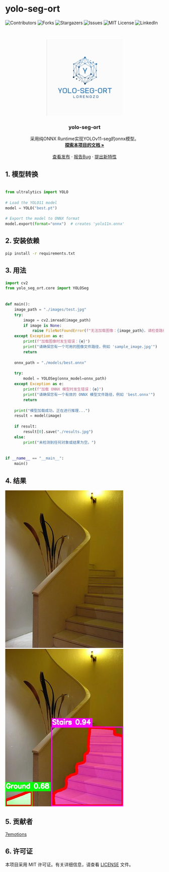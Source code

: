 # yolo-seg-ort


<!-- PROJECT SHIELDS -->
![Contributors](https://img.shields.io/github/contributors/7emotions/yolo-seg-ort.svg?style=flat-square)
![Forks](https://img.shields.io/github/forks/7emotions/yolo-seg-ort.svg?style=flat-square)
![Stargazers](https://img.shields.io/github/stars/7emotions/yolo-seg-ort.svg?style=flat-square)
![Issues](https://img.shields.io/github/issues/7emotions/yolo-seg-ort.svg?style=flat-square)
![MIT License](https://img.shields.io/github/license/7emotions/yolo-seg-ort.svg?style=flat-square)
![LinkedIn](https://img.shields.io/badge/-LinkedIn-black.svg?style=flat-square&logo=linkedin&colorB=555)

<!-- PROJECT LOGO -->
<br />

<p align="center">  <a href="https://github.com/7emotions/yolo-seg-ort/">
  <img src="images/logo.png" alt="Logo">
  </a>
  <h3 align="center">yolo-seg-ort</h3>
  <p align="center">
    采用纯ONNX Runtime实现YOLOv11-seg的onnx模型。<br />
    <a href="https://github.com/7emotions/yolo-seg-ort"><strong>探索本项目的文档 »</strong></a><br />
    <br />
    <a href="https://github.com/7emotions/yolo-seg-ort/releases">查看发布</a>
    ·
    <a href="https://github.com/7emotions/yolo-seg-ort/issues">报告Bug</a>
    ·
    <a href="https://github.com/7emotions/yolo-seg-ort/issues">提出新特性</a>
  </p>
</p>

## 1. 模型转换

```python

from ultralytics import YOLO

# Load the YOLO11 model
model = YOLO("best.pt")

# Export the model to ONNX format
model.export(format="onnx")  # creates 'yolo11n.onnx'

```

## 2. 安装依赖

```bash
pip install -r requirements.txt
```

## 3. 用法

```python
import cv2
from yolo_seg_ort.core import YOLOSeg


def main():
    image_path = "./images/test.jpg"
    try:
        image = cv2.imread(image_path)
        if image is None:
            raise FileNotFoundError(f"无法加载图像：{image_path}。请检查路径是否正确。")
    except Exception as e:
        print(f"加载图像时发生错误：{e}")
        print("请确保您有一个可用的图像文件路径，例如 'sample_image.jpg'")
        return

    onnx_path = "./models/best.onnx"

    try:
        model = YOLOSeg(onnx_model=onnx_path)
    except Exception as e:
        print(f"加载 ONNX 模型时发生错误：{e}")
        print("请确保您有一个有效的 ONNX 模型文件路径，例如 'best.onnx'")
        return

    print("模型加载成功，正在进行推理...")
    result = model(image)

    if result:
        result[0].save("./results.jpg")
    else:
        print("未检测到任何对象或结果为空。")


if __name__ == "__main__":
    main()
```

## 4. 结果

<img src="images/test.jpg"/><img src="./results.jpg" />

## 5. 贡献者

[7emotions](https://github.com/7emotions)

## 6. 许可证

本项目采用 MIT 许可证。有关详细信息，请查看 [LICENSE](LICENSE) 文件。
